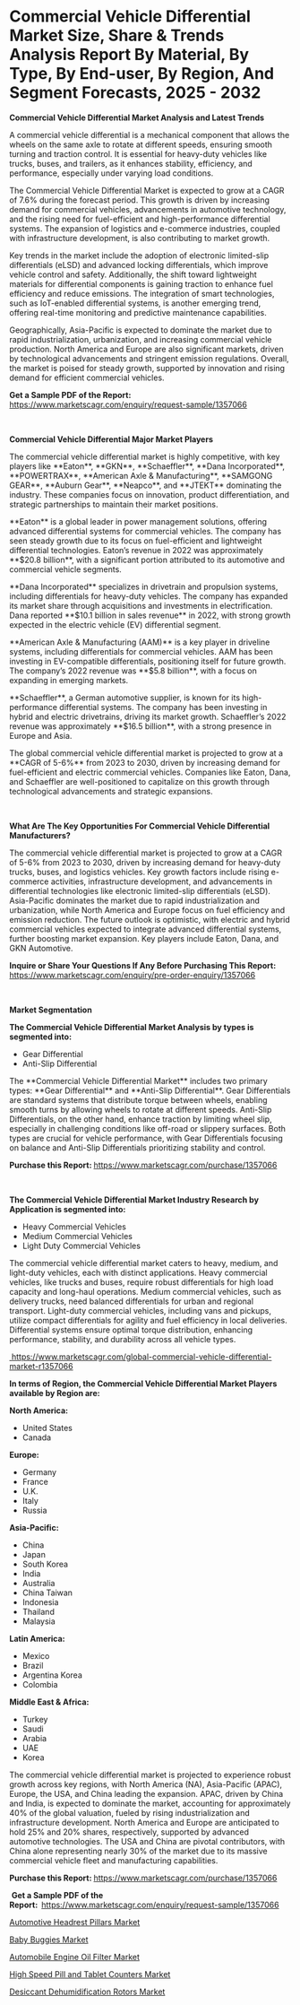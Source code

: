 <p><h1>Commercial Vehicle Differential Market Size, Share & Trends Analysis Report By Material, By Type, By End-user, By Region, And Segment Forecasts, 2025 - 2032</h1></p><p><strong>Commercial Vehicle Differential Market Analysis and Latest Trends</strong></p>
<p><p>A commercial vehicle differential is a mechanical component that allows the wheels on the same axle to rotate at different speeds, ensuring smooth turning and traction control. It is essential for heavy-duty vehicles like trucks, buses, and trailers, as it enhances stability, efficiency, and performance, especially under varying load conditions.</p><p>The Commercial Vehicle Differential Market is expected to grow at a CAGR of 7.6% during the forecast period. This growth is driven by increasing demand for commercial vehicles, advancements in automotive technology, and the rising need for fuel-efficient and high-performance differential systems. The expansion of logistics and e-commerce industries, coupled with infrastructure development, is also contributing to market growth.</p><p>Key trends in the market include the adoption of electronic limited-slip differentials (eLSD) and advanced locking differentials, which improve vehicle control and safety. Additionally, the shift toward lightweight materials for differential components is gaining traction to enhance fuel efficiency and reduce emissions. The integration of smart technologies, such as IoT-enabled differential systems, is another emerging trend, offering real-time monitoring and predictive maintenance capabilities.</p><p>Geographically, Asia-Pacific is expected to dominate the market due to rapid industrialization, urbanization, and increasing commercial vehicle production. North America and Europe are also significant markets, driven by technological advancements and stringent emission regulations. Overall, the market is poised for steady growth, supported by innovation and rising demand for efficient commercial vehicles.</p></p>
<p><strong>Get a Sample PDF of the Report:&nbsp;</strong> <a href="https://www.marketscagr.com/enquiry/request-sample/1357066?utm_campaign=1920&utm_medium=2&utm_source=Github&utm_content=ia&utm_term=23012025&utm_id=commercial-vehicle-differential">https://www.marketscagr.com/enquiry/request-sample/1357066</a></p>
<p>&nbsp;</p>
<p><strong>Commercial Vehicle Differential Major Market Players</strong></p>
<p><p>The commercial vehicle differential market is highly competitive, with key players like **Eaton**, **GKN**, **Schaeffler**, **Dana Incorporated**, **POWERTRAX**, **American Axle & Manufacturing**, **SAMGONG GEAR**, **Auburn Gear**, **Neapco**, and **JTEKT** dominating the industry. These companies focus on innovation, product differentiation, and strategic partnerships to maintain their market positions.</p><p>**Eaton** is a global leader in power management solutions, offering advanced differential systems for commercial vehicles. The company has seen steady growth due to its focus on fuel-efficient and lightweight differential technologies. Eaton’s revenue in 2022 was approximately **$20.8 billion**, with a significant portion attributed to its automotive and commercial vehicle segments.</p><p>**Dana Incorporated** specializes in drivetrain and propulsion systems, including differentials for heavy-duty vehicles. The company has expanded its market share through acquisitions and investments in electrification. Dana reported **$10.1 billion in sales revenue** in 2022, with strong growth expected in the electric vehicle (EV) differential segment.</p><p>**American Axle & Manufacturing (AAM)** is a key player in driveline systems, including differentials for commercial vehicles. AAM has been investing in EV-compatible differentials, positioning itself for future growth. The company’s 2022 revenue was **$5.8 billion**, with a focus on expanding in emerging markets.</p><p>**Schaeffler**, a German automotive supplier, is known for its high-performance differential systems. The company has been investing in hybrid and electric drivetrains, driving its market growth. Schaeffler’s 2022 revenue was approximately **$16.5 billion**, with a strong presence in Europe and Asia.</p><p>The global commercial vehicle differential market is projected to grow at a **CAGR of 5-6%** from 2023 to 2030, driven by increasing demand for fuel-efficient and electric commercial vehicles. Companies like Eaton, Dana, and Schaeffler are well-positioned to capitalize on this growth through technological advancements and strategic expansions.</p></p>
<p>&nbsp;</p>
<p><strong>What Are The Key Opportunities For Commercial Vehicle Differential Manufacturers?</strong></p>
<p><p>The commercial vehicle differential market is projected to grow at a CAGR of 5-6% from 2023 to 2030, driven by increasing demand for heavy-duty trucks, buses, and logistics vehicles. Key growth factors include rising e-commerce activities, infrastructure development, and advancements in differential technologies like electronic limited-slip differentials (eLSD). Asia-Pacific dominates the market due to rapid industrialization and urbanization, while North America and Europe focus on fuel efficiency and emission reduction. The future outlook is optimistic, with electric and hybrid commercial vehicles expected to integrate advanced differential systems, further boosting market expansion. Key players include Eaton, Dana, and GKN Automotive.</p></p>
<p><strong>Inquire or Share Your Questions If Any Before Purchasing This Report:</strong> <a href="https://www.marketscagr.com/enquiry/pre-order-enquiry/1357066?utm_campaign=1920&utm_medium=2&utm_source=Github&utm_content=ia&utm_term=23012025&utm_id=commercial-vehicle-differential">https://www.marketscagr.com/enquiry/pre-order-enquiry/1357066</a></p>
<p>&nbsp;</p>
<p><strong>Market Segmentation</strong></p>
<p><strong>The Commercial Vehicle Differential Market Analysis by types is segmented into:</strong></p>
<p><ul><li>Gear Differential</li><li>Anti-Slip Differential</li></ul></p>
<p><p>The **Commercial Vehicle Differential Market** includes two primary types: **Gear Differential** and **Anti-Slip Differential**. Gear Differentials are standard systems that distribute torque between wheels, enabling smooth turns by allowing wheels to rotate at different speeds. Anti-Slip Differentials, on the other hand, enhance traction by limiting wheel slip, especially in challenging conditions like off-road or slippery surfaces. Both types are crucial for vehicle performance, with Gear Differentials focusing on balance and Anti-Slip Differentials prioritizing stability and control.</p></p>
<p><strong>Purchase this Report:&nbsp;</strong><a href="https://www.marketscagr.com/purchase/1357066?utm_campaign=1920&utm_medium=2&utm_source=Github&utm_content=ia&utm_term=23012025&utm_id=commercial-vehicle-differential">https://www.marketscagr.com/purchase/1357066</a></p>
<p>&nbsp;</p>
<p><strong>The Commercial Vehicle Differential Market Industry Research by Application is segmented into:</strong></p>
<p><ul><li>Heavy Commercial Vehicles</li><li>Medium Commercial Vehicles</li><li>Light Duty Commercial Vehicles</li></ul></p>
<p><p>The commercial vehicle differential market caters to heavy, medium, and light-duty vehicles, each with distinct applications. Heavy commercial vehicles, like trucks and buses, require robust differentials for high load capacity and long-haul operations. Medium commercial vehicles, such as delivery trucks, need balanced differentials for urban and regional transport. Light-duty commercial vehicles, including vans and pickups, utilize compact differentials for agility and fuel efficiency in local deliveries. Differential systems ensure optimal torque distribution, enhancing performance, stability, and durability across all vehicle types.</p></p>
<p><a href="https://www.marketscagr.com/global-commercial-vehicle-differential-market-r1357066?utm_campaign=1920&utm_medium=2&utm_source=Github&utm_content=ia&utm_term=23012025&utm_id=commercial-vehicle-differential">&nbsp;https://www.marketscagr.com/global-commercial-vehicle-differential-market-r1357066</a></p>
<p><strong>In terms of Region, the Commercial Vehicle Differential Market Players available by Region are:</strong></p>
<p>
    <p> <strong> North America: </strong>
        <ul>
            <li>United States</li>
            <li>Canada</li>
        </ul>
        </p> 
    <p> <strong> Europe: </strong>
        <ul>
            <li>Germany</li>
            <li>France</li>
            <li>U.K.</li>
            <li>Italy</li>
            <li>Russia</li>
        </ul>
        </p> 
    <p> <strong> Asia-Pacific: </strong>
        <ul>
            <li>China</li>
            <li>Japan</li>
            <li>South Korea</li>
            <li>India</li>
            <li>Australia</li>
            <li>China Taiwan</li>
            <li>Indonesia</li>
            <li>Thailand</li>
            <li>Malaysia</li>
        </ul>
        </p> 
    <p> <strong> Latin America: </strong>
        <ul>
            <li>Mexico</li>
            <li>Brazil</li>
            <li>Argentina Korea</li>
            <li>Colombia</li>
        </ul>
        </p> 
    <p> <strong> Middle East & Africa: </strong>
        <ul>
            <li>Turkey</li>
            <li>Saudi</li>
            <li>Arabia</li>
            <li>UAE</li>
            <li>Korea</li>
        </ul>
    </p>
    </p>
<p><p>The commercial vehicle differential market is projected to experience robust growth across key regions, with North America (NA), Asia-Pacific (APAC), Europe, the USA, and China leading the expansion. APAC, driven by China and India, is expected to dominate the market, accounting for approximately 40% of the global valuation, fueled by rising industrialization and infrastructure development. North America and Europe are anticipated to hold 25% and 20% shares, respectively, supported by advanced automotive technologies. The USA and China are pivotal contributors, with China alone representing nearly 30% of the market due to its massive commercial vehicle fleet and manufacturing capabilities.</p></p>
<p><strong>Purchase this Report: </strong><a href="https://www.marketscagr.com/purchase/1357066?utm_campaign=1920&utm_medium=2&utm_source=Github&utm_content=ia&utm_term=23012025&utm_id=commercial-vehicle-differential">https://www.marketscagr.com/purchase/1357066</a></p>
<p>&nbsp;<strong>Get a Sample PDF of the Report:&nbsp;&nbsp;</strong><a href="https://www.marketscagr.com/enquiry/request-sample/1357066?utm_campaign=1920&utm_medium=2&utm_source=Github&utm_content=ia&utm_term=23012025&utm_id=commercial-vehicle-differential">https://www.marketscagr.com/enquiry/request-sample/1357066</a></p>
<p><strong></strong></p>
<p><p><a href="https://www.linkedin.com/pulse/automotive-headrest-pillars-market-report-addressing-business-zqcse?utm_campaign=1920&utm_medium=2&utm_source=Github&utm_content=ia&utm_term=23012025&utm_id=commercial-vehicle-differential">Automotive Headrest Pillars Market</a></p><p><a href="https://www.linkedin.com/pulse/exploring-potential-baby-buggies-marketthe-upcoming-prospects-v0gac?utm_campaign=1920&utm_medium=2&utm_source=Github&utm_content=ia&utm_term=23012025&utm_id=commercial-vehicle-differential">Baby Buggies Market</a></p><p><a href="https://github.com/ChiragRP21/Market-Research-Report-List-7/blob/main/automobile-engine-oil-filter-market.md?utm_campaign=1920&utm_medium=2&utm_source=Github&utm_content=ia&utm_term=23012025&utm_id=commercial-vehicle-differential">Automobile Engine Oil Filter Market</a></p><p><a href="https://www.linkedin.com/pulse/future-outlook-high-speed-pill-tablet-counters-market-2025-vco6e?utm_campaign=1920&utm_medium=2&utm_source=Github&utm_content=ia&utm_term=23012025&utm_id=commercial-vehicle-differential">High Speed Pill and Tablet Counters Market</a></p><p><a href="https://www.linkedin.com/pulse/insights-desiccant-dehumidification-rotors-market-size-sn3cf?utm_campaign=1920&utm_medium=2&utm_source=Github&utm_content=ia&utm_term=23012025&utm_id=commercial-vehicle-differential">Desiccant Dehumidification Rotors Market</a></p></p>